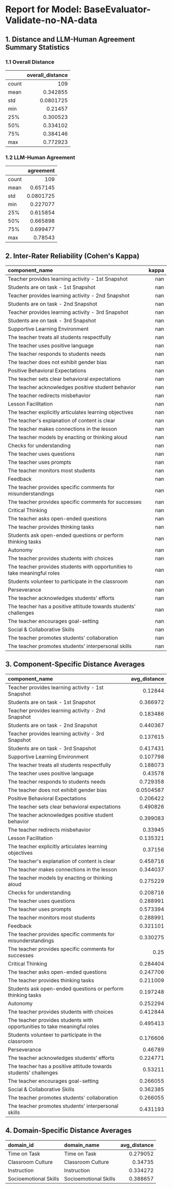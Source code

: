 # Report for Model: **BaseEvaluator-Validate-no-NA-data**

## 1. Distance and LLM-Human Agreement Summary Statistics

### 1.1 Overall Distance

|       |   overall_distance |
|:------|-------------------:|
| count |        109         |
| mean  |          0.342855  |
| std   |          0.0801725 |
| min   |          0.21457   |
| 25%   |          0.300523  |
| 50%   |          0.334102  |
| 75%   |          0.384146  |
| max   |          0.772923  |

### 1.2 LLM-Human Agreement

|       |   agreement |
|:------|------------:|
| count | 109         |
| mean  |   0.657145  |
| std   |   0.0801725 |
| min   |   0.227077  |
| 25%   |   0.615854  |
| 50%   |   0.665898  |
| 75%   |   0.699477  |
| max   |   0.78543   |

## 2. Inter-Rater Reliability (Cohen's Kappa)

| component_name                                                            |   kappa |
|:--------------------------------------------------------------------------|--------:|
| Teacher provides learning activity - 1st Snapshot                         |     nan |
| Students are on task - 1st Snapshot                                       |     nan |
| Teacher provides learning activity - 2nd Snapshot                         |     nan |
| Students are on task - 2nd Snapshot                                       |     nan |
| Teacher provides learning activity - 3rd Snapshot                         |     nan |
| Students are on task - 3rd Snapshot                                       |     nan |
| Supportive Learning Environment                                           |     nan |
| The teacher treats all students respectfully                              |     nan |
| The teacher uses positive language                                        |     nan |
| The teacher responds to students needs                                    |     nan |
| The teacher does not exhibit gender bias                                  |     nan |
| Positive Behavioral Expectations                                          |     nan |
| The teacher sets clear behavioral expectations                            |     nan |
| The teacher acknowledges positive student behavior                        |     nan |
| The teacher redirects misbehavior                                         |     nan |
| Lesson Facilitation                                                       |     nan |
| The teacher explicitly articulates learning objectives                    |     nan |
| The teacher's explanation of content is clear                             |     nan |
| The teacher makes connections in the lesson                               |     nan |
| The teacher models by enacting or thinking aloud                          |     nan |
| Checks for understanding                                                  |     nan |
| The teacher uses questions                                                |     nan |
| The teacher uses prompts                                                  |     nan |
| The teacher monitors most students                                        |     nan |
| Feedback                                                                  |     nan |
| The teacher provides specific comments for misunderstandings              |     nan |
| The teacher provides specific comments for successes                      |     nan |
| Critical Thinking                                                         |     nan |
| The teacher asks open-ended questions                                     |     nan |
| The teacher provides thinking tasks                                       |     nan |
| Students ask open-ended questions or perform thinking tasks               |     nan |
| Autonomy                                                                  |     nan |
| The teacher provides students with choices                                |     nan |
| The teacher provides students with opportunities to take meaningful roles |     nan |
| Students volunteer to participate in the classroom                        |     nan |
| Perseverance                                                              |     nan |
| The teacher acknowledges students' efforts                                |     nan |
| The teacher has a positive attitude towards students' challenges          |     nan |
| The teacher encourages goal-setting                                       |     nan |
| Social & Collaborative Skills                                             |     nan |
| The teacher promotes students' collaboration                              |     nan |
| The teacher promotes students' interpersonal skills                       |     nan |

## 3. Component-Specific Distance Averages

| component_name                                                            |   avg_distance |
|:--------------------------------------------------------------------------|---------------:|
| Teacher provides learning activity - 1st Snapshot                         |      0.12844   |
| Students are on task - 1st Snapshot                                       |      0.366972  |
| Teacher provides learning activity - 2nd Snapshot                         |      0.183486  |
| Students are on task - 2nd Snapshot                                       |      0.440367  |
| Teacher provides learning activity - 3rd Snapshot                         |      0.137615  |
| Students are on task - 3rd Snapshot                                       |      0.417431  |
| Supportive Learning Environment                                           |      0.107798  |
| The teacher treats all students respectfully                              |      0.188073  |
| The teacher uses positive language                                        |      0.43578   |
| The teacher responds to students needs                                    |      0.729358  |
| The teacher does not exhibit gender bias                                  |      0.0504587 |
| Positive Behavioral Expectations                                          |      0.206422  |
| The teacher sets clear behavioral expectations                            |      0.490826  |
| The teacher acknowledges positive student behavior                        |      0.399083  |
| The teacher redirects misbehavior                                         |      0.33945   |
| Lesson Facilitation                                                       |      0.135321  |
| The teacher explicitly articulates learning objectives                    |      0.37156   |
| The teacher's explanation of content is clear                             |      0.458716  |
| The teacher makes connections in the lesson                               |      0.344037  |
| The teacher models by enacting or thinking aloud                          |      0.275229  |
| Checks for understanding                                                  |      0.208716  |
| The teacher uses questions                                                |      0.288991  |
| The teacher uses prompts                                                  |      0.573394  |
| The teacher monitors most students                                        |      0.288991  |
| Feedback                                                                  |      0.321101  |
| The teacher provides specific comments for misunderstandings              |      0.330275  |
| The teacher provides specific comments for successes                      |      0.25      |
| Critical Thinking                                                         |      0.284404  |
| The teacher asks open-ended questions                                     |      0.247706  |
| The teacher provides thinking tasks                                       |      0.211009  |
| Students ask open-ended questions or perform thinking tasks               |      0.197248  |
| Autonomy                                                                  |      0.252294  |
| The teacher provides students with choices                                |      0.412844  |
| The teacher provides students with opportunities to take meaningful roles |      0.495413  |
| Students volunteer to participate in the classroom                        |      0.176606  |
| Perseverance                                                              |      0.46789   |
| The teacher acknowledges students' efforts                                |      0.224771  |
| The teacher has a positive attitude towards students' challenges          |      0.53211   |
| The teacher encourages goal-setting                                       |      0.266055  |
| Social & Collaborative Skills                                             |      0.362385  |
| The teacher promotes students' collaboration                              |      0.266055  |
| The teacher promotes students' interpersonal skills                       |      0.431193  |

## 4. Domain-Specific Distance Averages

| domain_id             | domain_name           |   avg_distance |
|:----------------------|:----------------------|---------------:|
| Time on Task          | Time on Task          |       0.279052 |
| Classroom Culture     | Classroom Culture     |       0.34735  |
| Instruction           | Instruction           |       0.334272 |
| Socioemotional Skills | Socioemotional Skills |       0.388657 |
